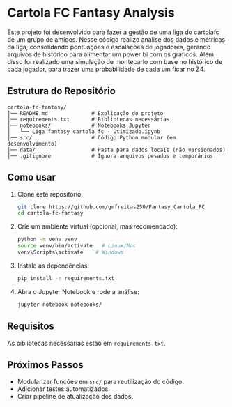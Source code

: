# Cartola FC Fantasy Analysis

Este projeto foi desenvolvido para fazer a gestão de uma liga do cartolafc de um grupo de amigos. Nesse código realizo análise dos dados e métricas da liga, consolidando pontuações e escalações de jogadores, gerando arquivos de histórico para alimentar um power bi com os gráficos.
Além disso foi realizado uma simulação de montecarlo com base no histórico de cada jogador, para trazer uma probabilidade de cada um ficar no Z4.

## Estrutura do Repositório

```
cartola-fc-fantasy/
│── README.md              # Explicação do projeto
│── requirements.txt       # Bibliotecas necessárias
│── notebooks/             # Notebooks Jupyter
│   └── Liga fantasy cartola fc - Otimizado.ipynb
│── src/                   # Código Python modular (em desenvolvimento)
│── data/                  # Pasta para dados locais (não versionados)
│── .gitignore             # Ignora arquivos pesados e temporários
```

## Como usar

1. Clone este repositório:
   ```bash
   git clone https://github.com/gmfreitas250/Fantasy_Cartola_FC
   cd cartola-fc-fantasy
   ```

2. Crie um ambiente virtual (opcional, mas recomendado):
   ```bash
   python -m venv venv
   source venv/bin/activate   # Linux/Mac
   venv\Scripts\activate    # Windows
   ```

3. Instale as dependências:
   ```bash
   pip install -r requirements.txt
   ```

4. Abra o Jupyter Notebook e rode a análise:
   ```bash
   jupyter notebook notebooks/
   ```

## Requisitos

As bibliotecas necessárias estão em `requirements.txt`.

## Próximos Passos

- Modularizar funções em `src/` para reutilização do código.
- Adicionar testes automatizados.
- Criar pipeline de atualização dos dados.


